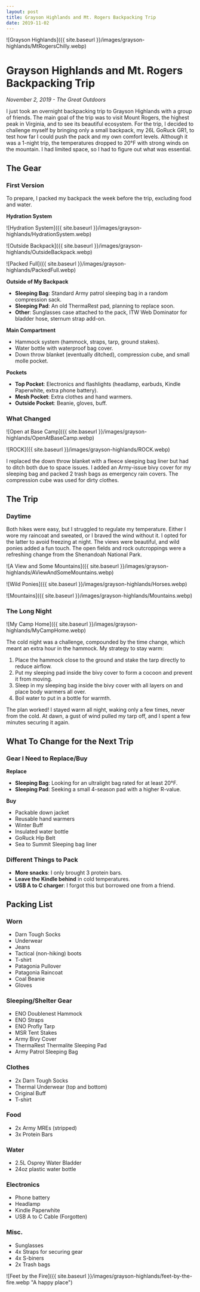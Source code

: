 ```yaml
---
layout: post
title: Grayson Highlands and Mt. Rogers Backpacking Trip
date: 2019-11-02
---
```


![Grayson Highlands]({{ site.baseurl }}/images/grayson-highlands/MtRogersChilly.webp)

# Grayson Highlands and Mt. Rogers Backpacking Trip

*November 2, 2019 - The Great Outdoors*

I just took an overnight backpacking trip to Grayson Highlands with a group of friends. The main goal of the trip was to visit Mount Rogers, the highest peak in Virginia, and to see its beautiful ecosystem. For the trip, I decided to challenge myself by bringing only a small backpack, my 26L GoRuck GR1, to test how far I could push the pack and my own comfort levels. Although it was a 1-night trip, the temperatures dropped to 20°F with strong winds on the mountain. I had limited space, so I had to figure out what was essential.

## The Gear

### First Version

To prepare, I packed my backpack the week before the trip, excluding food and water.

**Hydration System**

![Hydration System]({{ site.baseurl }}/images/grayson-highlands/HydrationSystem.webp)

![Outside Backpack]({{ site.baseurl }}/images/grayson-highlands/OutsideBackpack.webp)

![Packed Full]({{ site.baseurl }}/images/grayson-highlands/PackedFull.webp)

**Outside of My Backpack**

- **Sleeping Bag**: Standard Army patrol sleeping bag in a random compression sack.
- **Sleeping Pad**: An old ThermaRest pad, planning to replace soon.
- **Other**: Sunglasses case attached to the pack, ITW Web Dominator for bladder hose, sternum strap add-on.

**Main Compartment**

- Hammock system (hammock, straps, tarp, ground stakes).
- Water bottle with waterproof bag cover.
- Down throw blanket (eventually ditched), compression cube, and small molle pocket.

**Pockets**

- **Top Pocket**: Electronics and flashlights (headlamp, earbuds, Kindle Paperwhite, extra phone battery).
- **Mesh Pocket**: Extra clothes and hand warmers.
- **Outside Pocket**: Beanie, gloves, buff.

### What Changed

![Open at Base Camp]({{ site.baseurl }}/images/grayson-highlands/OpenAtBaseCamp.webp)

![ROCK]({{ site.baseurl }}/images/grayson-highlands/ROCK.webp)

I replaced the down throw blanket with a fleece sleeping bag liner but had to ditch both due to space issues. I added an Army-issue bivy cover for my sleeping bag and packed 2 trash bags as emergency rain covers. The compression cube was used for dirty clothes.

## The Trip

### Daytime

Both hikes were easy, but I struggled to regulate my temperature. Either I wore my raincoat and sweated, or I braved the wind without it. I opted for the latter to avoid freezing at night. The views were beautiful, and wild ponies added a fun touch. The open fields and rock outcroppings were a refreshing change from the Shenandoah National Park.

![A View and Some Mountains]({{ site.baseurl }}/images/grayson-highlands/AViewAndSomeMountains.webp)

![Wild Ponies]({{ site.baseurl }}/images/grayson-highlands/Horses.webp)

![Mountains]({{ site.baseurl }}/images/grayson-highlands/Mountains.webp)

### The Long Night

![My Camp Home]({{ site.baseurl }}/images/grayson-highlands/MyCampHome.webp)

The cold night was a challenge, compounded by the time change, which meant an extra hour in the hammock. My strategy to stay warm:

1. Place the hammock close to the ground and stake the tarp directly to reduce airflow.
2. Put my sleeping pad inside the bivy cover to form a cocoon and prevent it from moving.
3. Sleep in my sleeping bag inside the bivy cover with all layers on and place body warmers all over.
4. Boil water to put in a bottle for warmth.

The plan worked! I stayed warm all night, waking only a few times, never from the cold. At dawn, a gust of wind pulled my tarp off, and I spent a few minutes securing it again.

## What To Change for the Next Trip

### Gear I Need to Replace/Buy

**Replace**

- **Sleeping Bag**: Looking for an ultralight bag rated for at least 20°F.
- **Sleeping Pad**: Seeking a small 4-season pad with a higher R-value.

**Buy**

- Packable down jacket
- Reusable hand warmers
- Winter Buff
- Insulated water bottle
- GoRuck Hip Belt
- Sea to Summit Sleeping bag liner

### Different Things to Pack

- **More snacks**: I only brought 3 protein bars.
- **Leave the Kindle behind** in cold temperatures.
- **USB A to C charger**: I forgot this but borrowed one from a friend.

## Packing List

### Worn

- Darn Tough Socks
- Underwear
- Jeans
- Tactical (non-hiking) boots
- T-shirt
- Patagonia Pullover
- Patagonia Raincoat
- Coal Beanie
- Gloves

### Sleeping/Shelter Gear

- ENO Doublenest Hammock
- ENO Straps
- ENO Profly Tarp
- MSR Tent Stakes
- Army Bivy Cover
- ThermaRest Thermalite Sleeping Pad
- Army Patrol Sleeping Bag

### Clothes

- 2x Darn Tough Socks
- Thermal Underwear (top and bottom)
- Original Buff
- T-shirt

### Food

- 2x Army MREs (stripped)
- 3x Protein Bars

### Water

- 2.5L Osprey Water Bladder
- 24oz plastic water bottle

### Electronics

- Phone battery
- Headlamp
- Kindle Paperwhite
- USB A to C Cable (Forgotten)

### Misc.

- Sunglasses
- 4x Straps for securing gear
- 4x S-biners
- 2x Trash bags

![Feet by the Fire]({{ site.baseurl }}/images/grayson-highlands/feet-by-the-fire.webp "A happy place")
